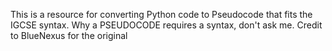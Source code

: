 This is a resource for converting Python code to Pseudocode that fits the IGCSE syntax. Why a PSEUDOCODE requires a syntax, don't ask me. Credit to BlueNexus for the original 
